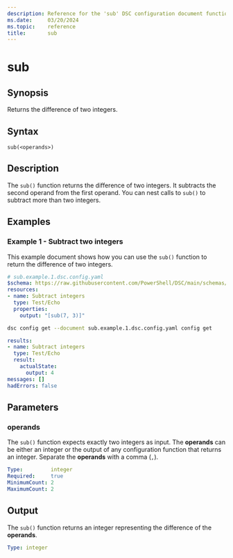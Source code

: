 ```yaml
---
description: Reference for the 'sub' DSC configuration document function
ms.date:     03/20/2024
ms.topic:    reference
title:       sub
---
```


# sub

## Synopsis

Returns the difference of two integers.

## Syntax

```Syntax
sub(<operands>)
```

## Description

The `sub()` function returns the difference of two integers. It subtracts the second operand from the
first operand. You can nest calls to `sub()` to subtract more than two integers.

## Examples

### Example 1 - Subtract two integers

This example document shows how you can use the `sub()` function to return the difference of two
integers.

```yaml
# sub.example.1.dsc.config.yaml
$schema: https://raw.githubusercontent.com/PowerShell/DSC/main/schemas/2023/10/config/document.json
resources:
- name: Subtract integers
  type: Test/Echo
  properties:
    output: "[sub(7, 3)]"
```

```bash
dsc config get --document sub.example.1.dsc.config.yaml config get
```

```yaml
results:
- name: Subtract integers
  type: Test/Echo
  result:
    actualState:
      output: 4
messages: []
hadErrors: false
```

## Parameters

### operands

The `sub()` function expects exactly two integers as input. The **operands** can be either an
integer or the output of any configuration function that returns an integer. Separate the
**operands** with a comma (`,`).

```yaml
Type:         integer
Required:     true
MinimumCount: 2
MaximumCount: 2
```

## Output

The `sub()` function returns an integer representing the difference of the **operands**.

```yaml
Type: integer
```

<!-- Link reference definitions -->
